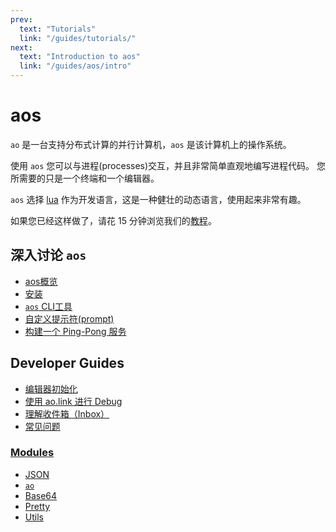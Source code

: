 ```yaml
---
prev:
  text: "Tutorials"
  link: "/guides/tutorials/"
next:
  text: "Introduction to aos"
  link: "/guides/aos/intro"
---
```


# aos


`ao` 是一台支持分布式计算的并行计算机，`aos` 是该计算机上的操作系统。

使用 `aos` 您可以与进程(processes)交互，并且非常简单直观地编写进程代码。 您所需要的只是一个终端和一个编辑器。

`aos` 选择 [lua](../../concepts/lua.md) 作为开发语言，这是一种健壮的动态语言，使用起来非常有趣。

如果您已经这样做了，请花 15 分钟浏览我们的[教程](../../tutorials/index)。

## 深入讨论 `aos`

- [aos概览](./intro)
- [安装](./installing)
- [`aos` CLI工具](./cli)
- [自定义提示符(prompt)](./prompt)
- [构建一个 Ping-Pong 服务](./pingpong)

## Developer Guides

- [编辑器初始化](editor)
- [使用 ao.link 进行 Debug](troubleshooting)
- [理解收件箱（Inbox）](inbox-and-handlers)
- [常见问题](faq)

### [**Modules**](modules/index)

- [JSON](modules/json)
- [`ao`](modules/ao)
- [Base64](modules/base64)
- [Pretty](modules/pretty)
- [Utils](modules/utils)
